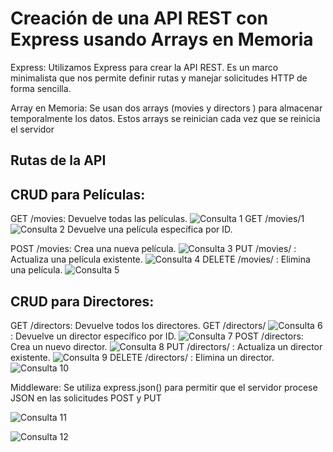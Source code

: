 # Creación de una API REST con Express usando Arrays en Memoria

Express: Utilizamos Express para crear la API REST. Es un marco minimalista que nos permite definir rutas y manejar solicitudes HTTP de forma sencilla.

Array en Memoria: Se usan dos arrays (movies  y directors ) para almacenar temporalmente los datos. Estos arrays se reinician cada vez que se reinicia el servidor

## Rutas de la API

## CRUD para Películas:

GET /movies: Devuelve todas las películas.
![Consulta 1](img/Consulta1.png)
GET /movies/1
![Consulta 2](img/Consulta2.png)
Devuelve una película específica por ID.

POST /movies: Crea una nueva película.
![Consulta 3](img/Consulta3.png)
PUT /movies/
: Actualiza una película existente.
![Consulta 4](img/Consulta4.png)
DELETE /movies/
: Elimina una película.
![Consulta 5](img/Consulta5.png)    
## CRUD para Directores:
GET /directors: Devuelve todos los directores.
GET /directors/
![Consulta 6](img/Consulta6.png) 
: Devuelve un director específico por ID.
![Consulta 7](img/Consulta7.png) 
POST /directors: Crea un nuevo director.
![Consulta 8](img/Consulta8.png) 
PUT /directors/
: Actualiza un director existente.
![Consulta 9](img/Consulta9.png) 
DELETE /directors/
: Elimina un director.
![Consulta 10](img/Consulta10.png)

Middleware: Se utiliza express.json() para permitir que el servidor procese JSON en las solicitudes POST y PUT

![Consulta 11](img/Consulta11.png)

![Consulta 12](img/Consulta12.png)
